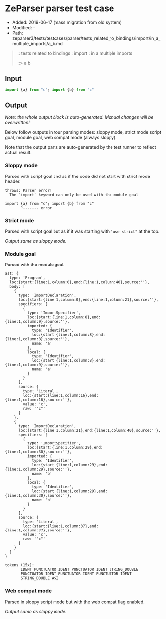 # ZeParser parser test case

- Added: 2019-06-17 (mass migration from old system)
- Modified: -
- Path: zeparser3/tests/testcases/parser/tests_related_to_bindings/import/in_a_multiple_imports/a_b.md

> :: tests related to bindings : import : in a multiple imports
>
> ::> a b

## Input

`````js
import {a} from "c"; import {b} from "c"
`````

## Output

_Note: the whole output block is auto-generated. Manual changes will be overwritten!_

Below follow outputs in four parsing modes: sloppy mode, strict mode script goal, module goal, web compat mode (always sloppy).

Note that the output parts are auto-generated by the test runner to reflect actual result.

### Sloppy mode

Parsed with script goal and as if the code did not start with strict mode header.

`````
throws: Parser error!
  The `import` keyword can only be used with the module goal

import {a} from "c"; import {b} from "c"
       ^------- error
`````

### Strict mode

Parsed with script goal but as if it was starting with `"use strict"` at the top.

_Output same as sloppy mode._

### Module goal

Parsed with the module goal.

`````
ast: {
  type: 'Program',
  loc:{start:{line:1,column:0},end:{line:1,column:40},source:''},
  body: [
    {
      type: 'ImportDeclaration',
      loc:{start:{line:1,column:0},end:{line:1,column:21},source:''},
      specifiers: [
        {
          type: 'ImportSpecifier',
          loc:{start:{line:1,column:8},end:{line:1,column:9},source:''},
          imported: {
            type: 'Identifier',
            loc:{start:{line:1,column:8},end:{line:1,column:8},source:''},
            name: 'a'
          },
          local: {
            type: 'Identifier',
            loc:{start:{line:1,column:8},end:{line:1,column:9},source:''},
            name: 'a'
          }
        }
      ],
      source: {
        type: 'Literal',
        loc:{start:{line:1,column:16},end:{line:1,column:16},source:''},
        value: 'c',
        raw: '"c"'
      }
    },
    {
      type: 'ImportDeclaration',
      loc:{start:{line:1,column:21},end:{line:1,column:40},source:''},
      specifiers: [
        {
          type: 'ImportSpecifier',
          loc:{start:{line:1,column:29},end:{line:1,column:30},source:''},
          imported: {
            type: 'Identifier',
            loc:{start:{line:1,column:29},end:{line:1,column:29},source:''},
            name: 'b'
          },
          local: {
            type: 'Identifier',
            loc:{start:{line:1,column:29},end:{line:1,column:30},source:''},
            name: 'b'
          }
        }
      ],
      source: {
        type: 'Literal',
        loc:{start:{line:1,column:37},end:{line:1,column:37},source:''},
        value: 'c',
        raw: '"c"'
      }
    }
  ]
}

tokens (15x):
       IDENT PUNCTUATOR IDENT PUNCTUATOR IDENT STRING_DOUBLE
       PUNCTUATOR IDENT PUNCTUATOR IDENT PUNCTUATOR IDENT
       STRING_DOUBLE ASI
`````


### Web compat mode

Parsed in sloppy script mode but with the web compat flag enabled.

_Output same as sloppy mode._
